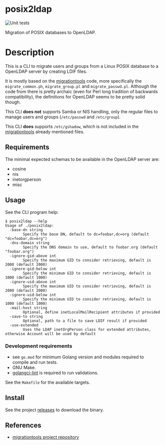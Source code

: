 # posix2ldap

![Unit tests](https://github.com/glasswalk3r/posix2ldap/actions/workflows/unit.yml/badge.svg?branch=main)

Migration of POSIX databases to OpenLDAP.

# Description

This is a CLI to migrate users and groups from a Linux POSIX database to a
OpenLDAP server by creating LDIF files.

It is mostly based on the
[migrationtools](https://gitlab.com/future-ad-laboratory/migrationtools) code,
more specifically the `migrate_common.ph`, `migrate_group.pl` and
`migrate_passwd.pl`. Although the code from there is pretty archaic (even for
Perl long tradition of backwards compatibility), the definitions for OpenLDAP
seems to be pretty solid though.

This CLI **does not** supports Samba or NIS handling, only the regular files to
manage users and groups (`/etc/passwd` and `/etc/group`).

This CLI **does** supports `/etc/gshadow`, which is not included in the
[migrationtools](https://gitlab.com/future-ad-laboratory/migrationtools) already
mentioned files.

## Requirements

The minimal expected schemas to be available in the OpenLDAP server are:

- cosine
- nis
- inetorgperson
- misc

## Usage

See the CLI program help:

```
$ posix2ldap --help
Usage of ./posix2ldap:
  -base-dn string
        Specify the base DN, default to dc=foobar,dc=org (default "dc=foobar,dc=org")
  -dns-domain string
        Specify the DNS domain to use, default to foobar.org (default "foobar.org")
  -ignore-gid-above int
        Specify the maximum GID to consider retrieving, default is 2000 (default 2000)
  -ignore-gid-below int
        Specify the minimum GID to consider retrieving, default is 1000 (default 1000)
  -ignore-uid-above int
        Specify the maximum UID to consider retrieving, default is 2000 (default 2000)
  -ignore-uid-below int
        Specify the minimum UID to consider retrieving, default is 1000 (default 1000)
  -mail-host string
        Optional, define inetLocalMailRecipient attributes if provided
  -save-to string
        Optional, path to a file to save LDIF result if provided
  -use-extended
        Uses the LDAP inetOrgPerson class for extended attributes, otherwise Account will be used by default
```

### Development requirements

- see `go.mod` for minimum Golang version and modules required to compile and run
tests.
- GNU Make.
- [golangci-lint](https://golangci-lint.run/usage/install/) is required to run
validations.

See the `Makefile` for the available targets.

## Install

See the project [releases](https://github.com/glasswalk3r/posix2ldap/releases)
to download the binary.

## References

- [migrationtools project repository](https://gitlab.com/future-ad-laboratory/migrationtools)


